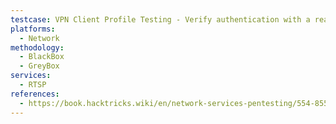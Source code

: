 ```yaml
---
testcase: VPN Client Profile Testing - Verify authentication with a real client using configuration parameters obtained from previous steps, and test if a tunnel can be established and network access is granted
platforms: 
  - Network
methodology: 
  - BlackBox
  - GreyBox
services:
  - RTSP
references:
  - https://book.hacktricks.wiki/en/network-services-pentesting/554-8554-pentesting-rtsp.html
---
```

